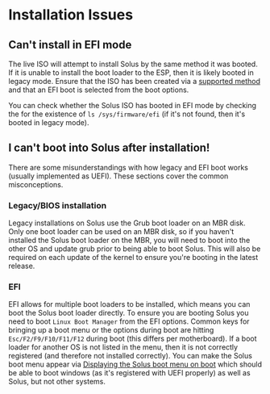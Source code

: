 # Installation Issues

## Can't install in EFI mode

The live ISO will attempt to install Solus by the same method it was booted. If it is unable to install the boot loader to the ESP, then it is likely booted in legacy mode. Ensure that the ISO has been created via a [supported method](https://solus-project.com/articles/installation/preparing-to-install/en/) and that an EFI boot is selected from the boot options.

You can check whether the Solus ISO has booted in EFI mode by checking the for the existence of `ls /sys/firmware/efi` (if it's not found, then it's booted in legacy mode).

## I can't boot into Solus after installation!

There are some misunderstandings with how legacy and EFI boot works (usually implemented as UEFI). These sections cover the common misconceptions.

### Legacy/BIOS installation

Legacy installations on Solus use the Grub boot loader on an MBR disk. Only one boot loader can be used on an MBR disk, so if you haven't installed the Solus boot loader on the MBR, you will need to boot into the other OS and update grub prior to being able to boot Solus. This will also be required on each update of the kernel to ensure you're booting in the latest release.

### EFI

EFI allows for multiple boot loaders to be installed, which means you can boot the Solus boot loader directly. To ensure you are booting Solus you need to boot `Linux Boot Manager` from the EFI options. Common keys for bringing up a boot menu or the options during boot are hitting `Esc/F2/F9/F10/F11/F12` during boot (this differs per motherboard). If a boot loader for another OS is not listed in the menu, then it is not correctly registered (and therefore not installed correctly). You can make the Solus boot menu appear via [Displaying the Solus boot menu on boot](https://solus-project.com/articles/troubleshooting/boot-management/en/) which should be able to boot windows (as it's registered with UEFI properly) as well as Solus, but not other systems.

